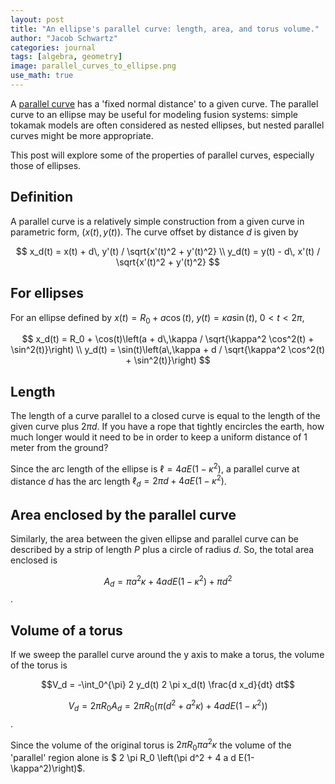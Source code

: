 ```yaml
---
layout: post
title: "An ellipse's parallel curve: length, area, and torus volume."
author: "Jacob Schwartz"
categories: journal
tags: [algebra, geometry]
image: parallel_curves_to_ellipse.png
use_math: true
---
```


A [parallel curve](https://en.wikipedia.org/wiki/Parallel_curve) has a 'fixed normal distance' to a given curve.
The parallel curve to an ellipse may be useful for modeling fusion systems: simple tokamak models are often considered as nested ellipses, but nested parallel curves might be more appropriate.

This post will explore some of the properties of parallel curves, especially those of ellipses.

## Definition

A parallel curve is a relatively simple construction from a given curve in parametric form, $(x(t), y(t))$.
The curve offset by distance $d$ is given by

$$
x_d(t) = x(t) + d\, y'(t) / \sqrt{x'(t)^2 + y'(t)^2} \\
y_d(t) = y(t) - d\, x'(t) / \sqrt{x'(t)^2 + y'(t)^2}
$$

## For ellipses
For an ellipse defined by $x(t) = R_0 + a \cos(t)$, $y(t) = \kappa a \sin(t)$, $0\lt t \lt 2 \pi$,

$$
x_d(t) = R_0 + \cos(t)\left(a + d\,\kappa / \sqrt{\kappa^2 \cos^2(t) + \sin^2(t)}\right) \\
y_d(t) = \sin(t)\left(a\,\kappa + d / \sqrt{\kappa^2 \cos^2(t) + \sin^2(t)}\right)
$$

## Length
The length of a curve parallel to a closed curve is equal to the length of the given curve plus $2 \pi d$.
If you have a rope that tightly encircles the earth, how much longer would it need to be in order to keep a uniform distance of 1 meter from the ground?

Since the arc length of the ellipse is $\ell = 4 a E(1-\kappa^2)$, a parallel curve at distance $d$ has the arc length $\ell_d = 2 \pi d + 4 a E(1-\kappa^2)$.

## Area enclosed by the parallel curve

Similarly, the area between the given ellipse and parallel curve can be described by a strip of length $P$ plus a circle of radius $d$.
So, the total area enclosed is 

$$ A_d = \pi a^2 \kappa + 4 a d E(1-\kappa^2) + \pi d^2$$.

## Volume of a torus

If we sweep the parallel curve around the y axis to make a torus, the volume of the torus is

$$V_d = -\int_0^{\pi} 2 y_d(t) 2 \pi x_d(t) \frac{d x_d}{dt} dt$$

$$V_d = 2 \pi R_0 A_d = 2 \pi R_0 \left(\pi (d^2 + a^2 \kappa) + 4 a d E(1-\kappa^2)\right)$$.

Since the volume of the original torus is $2 \pi R_0 \pi a^2 \kappa$ the volume of the 'parallel' region alone is
$ 2 \pi R_0 \left(\pi d^2 + 4 a d E(1-\kappa^2)\right)$.

